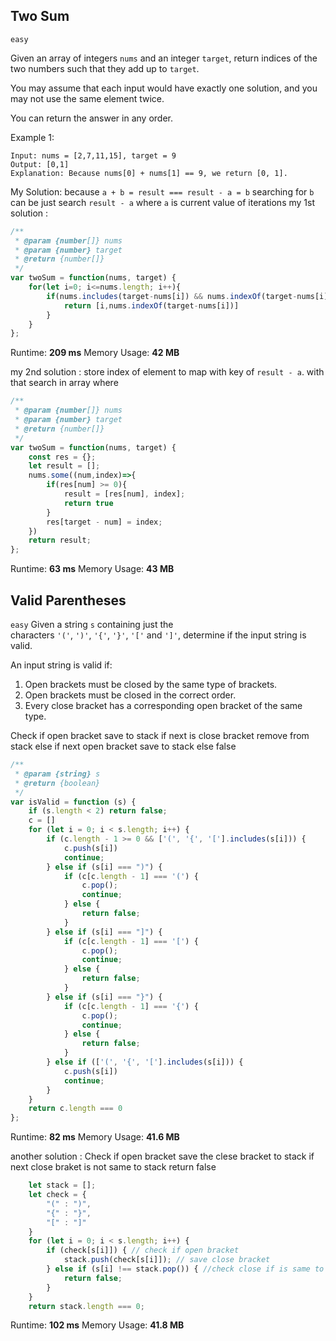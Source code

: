 
## Two Sum
`easy`

Given an array of integers `nums` and an integer `target`, return indices of the two numbers such that they add up to `target`.

You may assume that each input would have exactly one solution, and you may not use the same element twice.

You can return the answer in any order.

Example 1:
```
Input: nums = [2,7,11,15], target = 9
Output: [0,1]
Explanation: Because nums[0] + nums[1] == 9, we return [0, 1].
```

My Solution:
because `a + b = result === result - a = b`
searching for `b` can be just search `result - a` where `a` is current value of iterations
my 1st solution :
```javascript
/**
 * @param {number[]} nums
 * @param {number} target
 * @return {number[]}
 */
var twoSum = function(nums, target) {
    for(let i=0; i<=nums.length; i++){
        if(nums.includes(target-nums[i]) && nums.indexOf(target-nums[i])!=i){
            return [i,nums.indexOf(target-nums[i])]
        }
    }
};
```
Runtime: **209 ms**
Memory Usage: **42 MB**

my 2nd solution :
store index of element to map with key of `result - a`. with that search in array where 
```javascript
/**
 * @param {number[]} nums
 * @param {number} target
 * @return {number[]}
 */
var twoSum = function(nums, target) {
    const res = {};
    let result = [];
    nums.some((num,index)=>{
        if(res[num] >= 0){
            result = [res[num], index];
            return true
        }
        res[target - num] = index;
    })
    return result;
};
```
Runtime: **63 ms**
Memory Usage: **43 MB**

## Valid Parentheses
`easy`
Given a string `s` containing just the characters `'('`, `')'`, `'{'`, `'}'`, `'['` and `']'`, determine if the input string is valid.

An input string is valid if:

1.  Open brackets must be closed by the same type of brackets.
2.  Open brackets must be closed in the correct order.
3.  Every close bracket has a corresponding open bracket of the same type.

Check if open bracket save to stack 
	if next is close bracket remove from stack
	else if next open bracket save to stack
else false
```javascript
/**
 * @param {string} s
 * @return {boolean}
 */
var isValid = function (s) {
    if (s.length < 2) return false;
    c = []
    for (let i = 0; i < s.length; i++) {
        if (c.length - 1 >= 0 && ['(', '{', '['].includes(s[i])) {
            c.push(s[i])
            continue;
        } else if (s[i] === ")") {
            if (c[c.length - 1] === '(') {
                c.pop();
                continue;
            } else {
                return false;
            }
        } else if (s[i] === "]") {
            if (c[c.length - 1] === '[') {
                c.pop();
                continue;
            } else {
                return false;
            }
        } else if (s[i] === "}") {
            if (c[c.length - 1] === '{') {
                c.pop();
                continue;
            } else {
                return false;
            }
        } else if (['(', '{', '['].includes(s[i])) {
            c.push(s[i])
            continue;
        }
    }
    return c.length === 0
};
```
Runtime: **82 ms**
Memory Usage: **41.6 MB**

another solution :
Check if open bracket save the clese bracket to stack 
if next close braket is not same to stack return false
```javascript
    let stack = [];
    let check = {
        "(" : ")",
        "{" : "}",
        "[" : "]"
    }
    for (let i = 0; i < s.length; i++) {
        if (check[s[i]]) { // check if open bracket
            stack.push(check[s[i]]); // save close bracket
        } else if (s[i] !== stack.pop()) { //check close if is same to last stack
            return false;
        }
    }
    return stack.length === 0;
```
Runtime: **102 ms**
Memory Usage: **41.8 MB**